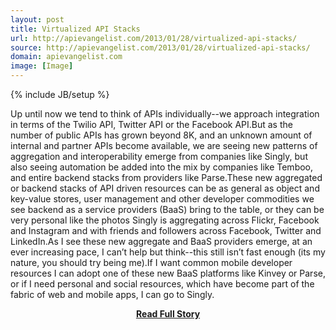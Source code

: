 ```yaml
---
layout: post
title: Virtualized API Stacks
url: http://apievangelist.com/2013/01/28/virtualized-api-stacks/
source: http://apievangelist.com/2013/01/28/virtualized-api-stacks/
domain: apievangelist.com
image: [Image]
---
```

{% include JB/setup %}<p>Up until now we tend to think of APIs individually--we approach integration in terms of the Twilio API, Twitter API or the Facebook API.But as the number of public APIs has grown beyond 8K, and an unknown amount of internal and partner APIs become available, we are seeing new patterns of aggregation and interoperability emerge from companies like Singly, but also seeing automation be added into the mix by companies like Temboo, and entire backend stacks from providers like Parse.These new aggregated or backend stacks of API driven resources can be as general as object and key-value stores, user management and other developer commodities we see backend as a service providers (BaaS) bring to the table, or they can be very personal like the photos Singly is aggregating across Flickr, Facebook and Instagram and with friends and followers across Facebook, Twitter and LinkedIn.As I see these new aggregate and BaaS providers emerge, at an ever increasing pace, I can&rsquo;t help but think--this still isn&rsquo;t fast enough (its my nature, you should try being me).If I want common mobile developer resources I can adopt one of these new BaaS platforms like Kinvey or Parse, or if I need personal and social resources, which have become part of the fabric of web and mobile apps, I can go to Singly.</p>
<center><p><a href="http://apievangelist.com/2013/01/28/virtualized-api-stacks/" style='padding:25px; font-sze:18px; font-weight: bold;'>Read Full Story</a></p></center>
